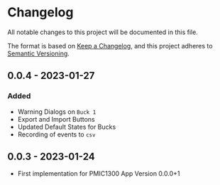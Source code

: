 # Changelog

All notable changes to this project will be documented in this file.

The format is based on [Keep a Changelog](https://keepachangelog.com/en/1.0.0/),
and this project adheres to
[Semantic Versioning](https://semver.org/spec/v2.0.0.html).

## 0.0.4 - 2023-01-27

### Added

-   Warning Dialogs on `Buck 1`
-   Export and Import Buttons
-   Updated Default States for Bucks 
-   Recording of events to `csv`

## 0.0.3 - 2023-01-24

-   First implementation for PMIC1300 App Version 0.0.0+1
